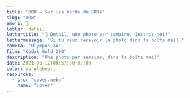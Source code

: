 ```yaml
---
title: "008 — Sur les bords du GR34"
slug: "008"
emoji: 👀
letter: detail
lettertitle: "👀 Detail, une photo par semaine. Inscris-toi!"
lettermessage: "Si tu veux recevoir la photo dans ta boîte mail."
camera: "Olympus XA"
film: "Kodak Gold 200"
description: "Une photo par semaine, dans ta boîte mail"
date: 2021-05-12T00:57:50+02:00
color: purpleheart
resources:
  - src: "cover.webp"
    name: "cover"
---
```


